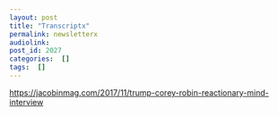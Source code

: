 ```yaml
---
layout: post
title: "Transcriptx"
permalink: newsletterx
audiolink: 
post_id: 2027
categories:  []
tags:  []
---
```


https://jacobinmag.com/2017/11/trump-corey-robin-reactionary-mind-interview